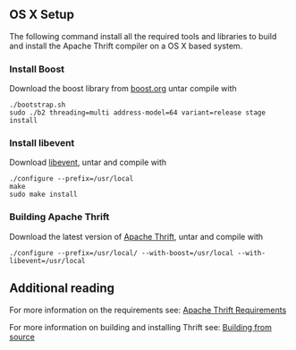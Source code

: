 ## OS X Setup
The following command install all the required tools and libraries to build and install the Apache Thrift compiler on a OS X based system. 

### Install Boost
Download the boost library from [boost.org](http://www.boost.org) untar compile with

	./bootstrap.sh
	sudo ./b2 threading=multi address-model=64 variant=release stage install

### Install libevent
Download [libevent](http://monkey.org/~provos/libevent), untar and compile with

	./configure --prefix=/usr/local 
	make
	sudo make install

### Building Apache Thrift
Download the latest version of [Apache Thrift](/download), untar and compile with

	./configure --prefix=/usr/local/ --with-boost=/usr/local --with-libevent=/usr/local

## Additional reading

For more information on the requirements see: [Apache Thrift Requirements](/docs/install)

For more information on building and installing Thrift see: [Building from source](/docs/BuildingFromSource)

